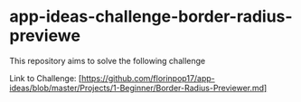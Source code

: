 # app-ideas-challenge-border-radius-previewe

This repository aims to solve the following challenge

Link to Challenge: [https://github.com/florinpop17/app-ideas/blob/master/Projects/1-Beginner/Border-Radius-Previewer.md]
